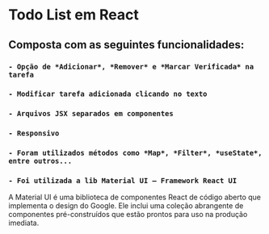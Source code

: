 # Todo List em React

## Composta com as seguintes funcionalidades:

### `- Opção de *Adicionar*, *Remover* e *Marcar Verificada* na tarefa`
### `- Modificar tarefa adicionada clicando no texto`
### `- Arquivos JSX separados em componentes`
### `- Responsivo`
### `- Foram utilizados métodos como *Map*, *Filter*, *useState*, entre outros...`
### `- Foi utilizada a lib Material UI – Framework React UI`
<p>A Material UI é uma biblioteca de componentes React de código aberto que implementa o design do Google. Ele inclui uma coleção abrangente de componentes pré-construídos que estão prontos para uso na produção imediata.</p>
